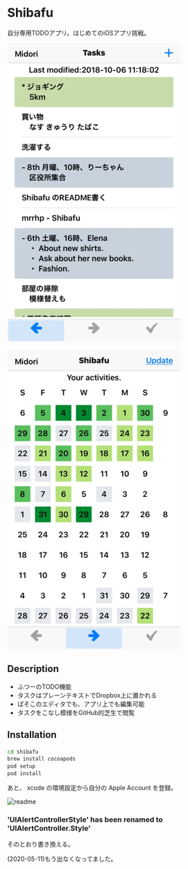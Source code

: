 Shibafu
===

自分専用TODOアプリ。はじめてのiOSアプリ挑戦。

![1](media/Shibafu_1.jpg)

![2](media/Shibafu_2.jpg)

## Description

- ふつーのTODO機能
- タスクはプレーンテキストでDropbox上に置かれる
- ぱそこのエディタでも、アプリ上でも編集可能
- タスクをこなし模様をGitHub的芝生で閲覧

## Installation

```bash
cd shibafu
brew install cocoapods
pod setup
pod install
```

あと、 xcode の環境設定から自分の Apple Account を登録。

![readme](https://user-images.githubusercontent.com/28250432/81537449-28694d80-93a8-11ea-86f0-a38cbad61261.png)

### 'UIAlertControllerStyle' has been renamed to 'UIAlertController.Style'

そのとおり書き換える。

(2020-05-11)もう出なくなってました。
